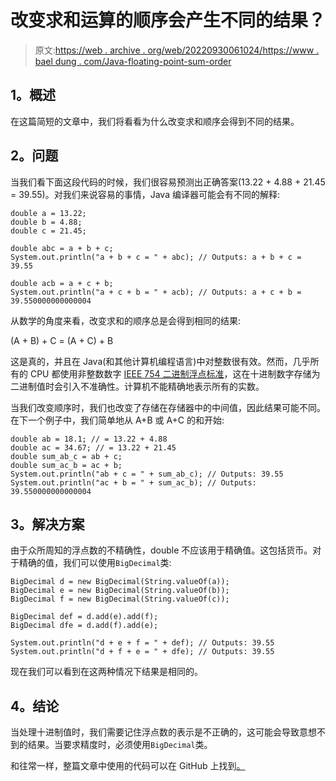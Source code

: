 # 改变求和运算的顺序会产生不同的结果？

> 原文:[https://web . archive . org/web/20220930061024/https://www . bael dung . com/Java-floating-point-sum-order](https://web.archive.org/web/20220930061024/https://www.baeldung.com/java-floating-point-sum-order)

## **1。概述**

在这篇简短的文章中，我们将看看为什么改变求和顺序会得到不同的结果。

## **2。问题**

当我们看下面这段代码的时候，我们很容易预测出正确答案(13.22 + 4.88 + 21.45 = 39.55)。对我们来说容易的事情，Java 编译器可能会有不同的解释:

```
double a = 13.22;
double b = 4.88;
double c = 21.45;

double abc = a + b + c;
System.out.println("a + b + c = " + abc); // Outputs: a + b + c = 39.55

double acb = a + c + b;
System.out.println("a + c + b = " + acb); // Outputs: a + c + b = 39.550000000000004 
```

从数学的角度来看，改变求和的顺序总是会得到相同的结果:

(A + B) + C = (A + C) + B

这是真的，并且在 Java(和其他计算机编程语言)中对整数很有效。然而，几乎所有的 CPU 都使用非整数数字 [IEEE 754 二进制浮点标准](https://web.archive.org/web/20221126215908/https://en.wikipedia.org/wiki/IEEE_floating_point)，这在十进制数字存储为二进制值时会引入不准确性。计算机不能精确地表示所有的实数。

当我们改变顺序时，我们也改变了存储在存储器中的中间值，因此结果可能不同。在下一个例子中，我们简单地从 A+B 或 A+C 的和开始:

```
double ab = 18.1; // = 13.22 + 4.88
double ac = 34.67; // = 13.22 + 21.45
double sum_ab_c = ab + c;
double sum_ac_b = ac + b;
System.out.println("ab + c = " + sum_ab_c); // Outputs: 39.55
System.out.println("ac + b = " + sum_ac_b); // Outputs: 39.550000000000004 
```

## **3。解决方案**

由于众所周知的浮点数的不精确性，double 不应该用于精确值。这包括货币。对于精确的值，我们可以使用`BigDecimal`类:

```
BigDecimal d = new BigDecimal(String.valueOf(a));
BigDecimal e = new BigDecimal(String.valueOf(b));
BigDecimal f = new BigDecimal(String.valueOf(c));

BigDecimal def = d.add(e).add(f);
BigDecimal dfe = d.add(f).add(e);

System.out.println("d + e + f = " + def); // Outputs: 39.55
System.out.println("d + f + e = " + dfe); // Outputs: 39.55 
```

现在我们可以看到在这两种情况下结果是相同的。

## **4。结论**

当处理十进制值时，我们需要记住浮点数的表示是不正确的，这可能会导致意想不到的结果。当要求精度时，必须使用`BigDecimal`类。

和往常一样，整篇文章中使用的代码可以在 GitHub 上找到[。](https://web.archive.org/web/20221126215908/https://github.com/eugenp/tutorials/tree/master/core-java-modules/core-java-numbers)